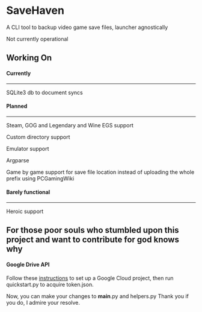 # SaveHaven
A CLI tool to backup video game save files, launcher agnostically

Not currently operational

## Working On

#### Currently
--------------
SQLite3 db to document syncs

#### Planned
------------
Steam, GOG and Legendary and Wine EGS support

Custom directory support

Emulator support

Argparse

Game by game support for save file location instead of uploading the whole prefix using PCGamingWiki

#### Barely functional
----------------------
Heroic support

## For those poor souls who stumbled upon this project and want to contribute for god knows why

#### Google Drive API
Follow these [instructions](https://developers.google.com/drive/api/quickstart/python) to set up a Google Cloud project, then run quickstart.py to acquire token.json.

Now, you can make your changes to __main__.py and helpers.py
Thank you if you do, I admire your resolve.
